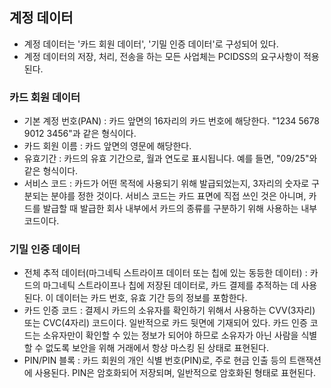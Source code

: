 ## 계정 데이터
- 계정 데이터는 '카드 회원 데이터', '기밀 인증 데이터'로 구성되어 있다.
- 계정 데이터의 저장, 처리, 전송을 하는 모든 사업체는 PCIDSS의 요구사항이 적용된다.

### 카드 회원 데이터
- 기본 계정 번호(PAN) : 카드 앞면의 16자리의 카드 번호에 해당한다. "1234 5678 9012 3456"과 같은 형식이다.
- 카드 회원 이름 : 카드 앞면의 영문에 해당한다.
- 유효기간 : 카드의 유효 기간으로, 월과 연도로 표시됩니다. 예를 들면, "09/25"와 같은 형식이다.
- 서비스 코드 : 카드가 어떤 목적에 사용되기 위해 발급되었는지, 3자리의 숫자로 구분되는 분야를 정한 것이다. 서비스 코드는 카드 표면에 직접 쓰인 것은 아니며, 카드를 발급할 때 발급한 회사 내부에서 카드의 종류를 구분하기 위해 사용하는 내부 코드이다.

### 기밀 인증 데이터
- 전체 추적 데이터(마그네틱 스트라이프 데이터 또는 칩에 있는 동등한 데이터) : 카드의 마그네틱 스트라이프나 칩에 저장된 데이터로, 카드 결제를 추적하는 데 사용된다. 이 데이터는 카드 번호, 유효 기간 등의 정보를 포함한다.
- 카드 인증 코드 : 결제시 카드의 소유자를 확인하기 위해서 사용하는 CVV(3자리) 또는 CVC(4자리) 코드이다. 일반적으로 카드 뒷면에 기재되어 있다. 카드 인증 코드는 소유자만이 확인할 수 있는 정보가 되어야 하므로 소유자가 아닌 사람을 식별할 수 없도록 보안을 위해 거래에서 항상 마스킹 된 상태로 표현된다.
- PIN/PIN 블록 : 카드 회원의 개인 식별 번호(PIN)로, 주로 현금 인출 등의 트랜잭션에 사용된다. PIN은 암호화되어 저장되며, 일반적으로 암호화된 형태로 표현된다.
